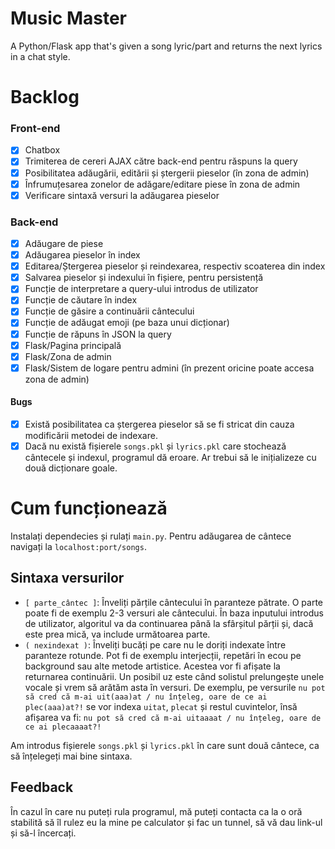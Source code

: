 # Music Master
A Python/Flask app that's given a song lyric/part and returns the next lyrics in a chat style.

# Backlog
### Front-end
- [x] Chatbox
- [x] Trimiterea de cereri AJAX către back-end pentru răspuns la query
- [x] Posibilitatea adăugării, editării și ștergerii pieselor (în zona de admin)
- [x] Înfrumuțesarea zonelor de adăgare/editare piese în zona de admin
- [x] Verificare sintaxă versuri la adăugarea pieselor
### Back-end
- [x] Adăugare de piese
- [x] Adăugarea pieselor în index
- [x] Editarea/Ștergerea pieselor și reindexarea, respectiv scoaterea din index
- [x] Salvarea pieselor și indexului în fișiere, pentru persistență
- [x] Funcție de interpretare a query-ului introdus de utilizator
- [x] Funcție de căutare în index
- [x] Funcție de găsire a continuării cântecului
- [x] Funcție de adăugat emoji (pe baza unui dicționar)
- [x] Funcție de răpuns în JSON la query
- [x] Flask/Pagina principală
- [x] Flask/Zona de admin
- [x] Flask/Sistem de logare pentru admini (în prezent oricine poate accesa zona de admin)
#### Bugs
- [x] Există posibilitatea ca ștergerea pieselor să se fi stricat din cauza modificării metodei de indexare.
- [x] Dacă nu există fișierele `songs.pkl` și `lyrics.pkl` care stochează cântecele și indexul, programul dă eroare. Ar trebui să le inițializeze cu două dicționare goale.

# Cum funcționează
Instalați dependecies și rulați `main.py`. Pentru adăugarea de cântece navigați la `localhost:port/songs`.
## Sintaxa versurilor
- `[ parte_cântec ]`: Înveliți părțile cântecului în paranteze pătrate. O parte poate fi de exemplu 2-3 versuri ale cântecului. În baza inputului introdus de utilizator, algoritul va da continuarea până la sfârșitul părții și, dacă este prea mică, va include următoarea parte.
- `( nexindexat )`: Înveliți bucăți pe care nu le doriți indexate între paranteze rotunde. Pot fi de exemplu interjecții, repetări în ecou pe background sau alte metode artistice. Acestea vor fi afișate la returnarea continuării. Un posibil uz este când solistul prelungește unele vocale și vrem să arătăm asta în versuri. De exemplu, pe versurile `nu pot să cred că m-ai uit(aaa)at / nu înțeleg, oare de ce ai plec(aaa)at?!` se vor indexa `uitat`, `plecat` și restul cuvintelor, însă afișarea va fi: `nu pot să cred că m-ai uitaaaat / nu înțeleg, oare de ce ai plecaaaat?!`

Am introdus fișierele `songs.pkl` și `lyrics.pkl` în care sunt două cântece, ca să înțelegeți mai bine sintaxa.

## Feedback
În cazul în care nu puteți rula programul, mă puteți contacta ca la o oră stabilită să îl rulez eu la mine pe calculator și fac un tunnel, să vă dau link-ul și să-l încercați.
